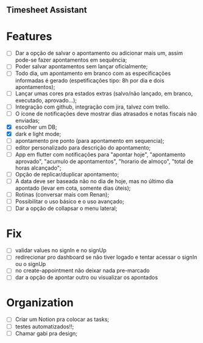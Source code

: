 ## Timesheet Assistant

# Features
 - [ ] Dar a opção de salvar o apontamento ou adicionar mais um, assim pode-se fazer apontamentos em sequência;
 - [ ] Poder salvar apontamentos sem lançar oficialmente;
 - [ ] Todo dia, um apontamento em branco com as especificações informadas é gerado (espetificações tipo: 8h por dia e dois apontamentos);
 - [ ] Lançar umas cores pra estados extras (salvo/não lançado, em branco, executado, aprovado...);
 - [ ] Integração com github, integração com jira, talvez com trello.
 - [ ] O ícone de notificações deve mostrar dias atrasados e notas fiscais não enviadas;
 - [x] escolher um DB;
 - [x] dark e light mode;
 - [ ] apontamento pre ponto (para apontamento em sequencia);
 - [ ] editor personalizado para descrição do apontamento;
 - [ ] App em flutter com notificações para "apontar hoje", "apontamento aprovado", "acumulo de apontamentos", "horario de almoço", "total de horas alcançado";
 - [ ] Opção de replicar/duplicar apontamento;
 - [ ] A data deve ser baseada não no dia de hoje, mas no último dia apontado (levar em cota, somente dias úteis);
 - [ ] Rotinas (conversar mais com Renan);
 - [ ] Possibilitar o uso básico e o uso avançado;
 - [ ] Dar a opção de collapsar o menu lateral;

# Fix
 - [ ] validar values no signIn e no signUp
 - [ ] redirecionar pro dashboard se não tiver logado e tentar acessar o signIn ou o signUp
 - [ ] no create-appointment não deixar nada pre-marcado
 - [ ] dar a opção de apontar outro ou visualizar os apontados

# Organization
- [ ] Criar um Notion pra colocar as tasks;
- [ ] testes automatizados!!;
- [ ] Chamar gabi pra design;

